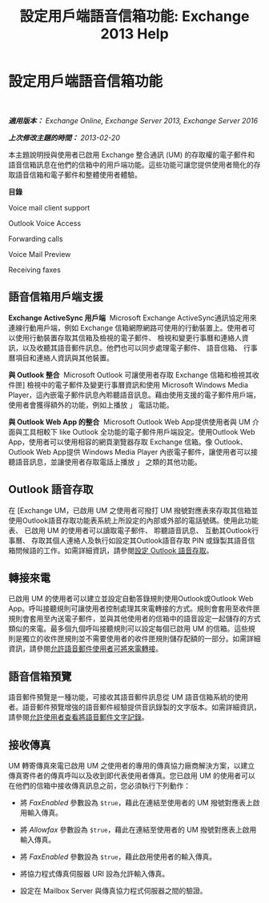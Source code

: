﻿---
title: '設定用戶端語音信箱功能: Exchange 2013 Help'
TOCTitle: 設定用戶端語音信箱功能
ms:assetid: 5e661cfd-d34e-4caa-91a5-967bbecb75eb
ms:mtpsurl: https://technet.microsoft.com/zh-tw/library/JJ673529(v=EXCHG.150)
ms:contentKeyID: 50553991
ms.date: 05/21/2018
mtps_version: v=EXCHG.150
ms.translationtype: MT
---

# 設定用戶端語音信箱功能

 

_**適用版本：** Exchange Online, Exchange Server 2013, Exchange Server 2016_

_**上次修改主題的時間：** 2013-02-20_

本主題說明授與使用者已啟用 Exchange 整合通訊 (UM) 的存取權的電子郵件和語音信箱訊息在他們的信箱中的用戶端功能。這些功能可讓您提供使用者簡化的存取語音信箱和電子郵件和整體使用者體驗。

**目錄**

Voice mail client support

Outlook Voice Access

Forwarding calls

Voice Mail Preview

Receiving faxes

## 語音信箱用戶端支援

**Exchange ActiveSync 用戶端**  Microsoft Exchange ActiveSync通訊協定用來連線行動用戶端，例如 Exchange 信箱網際網路可使用的行動裝置上。使用者可以使用行動裝置存取其信箱及檢視的電子郵件、 檢視和變更行事曆和連絡人資訊，以及收聽其語音郵件訊息。他們也可以同步處理電子郵件、 語音信箱、 行事曆項目和連絡人資訊與其他裝置。

**與 Outlook 整合**  Microsoft Outlook 可讓使用者存取 Exchange 信箱和檢視其收件匣\] 檢視中的電子郵件及變更行事曆資訊和使用 Microsoft Windows Media Player，這內嵌電子郵件訊息內聆聽語音訊息。藉由使用支援的電子郵件用戶端，使用者會獲得額外的功能，例如上播放 」 電話功能。

**與 Outlook Web App 的整合**  Microsoft Outlook Web App提供使用者與 UM 介面與工具相較下 like Outlook 全功能的電子郵件用戶端設定。使用Outlook Web App，使用者可以使用相容的網頁瀏覽器存取 Exchange 信箱。像 Outlook、 Outlook Web App提供 Windows Media Player 內嵌電子郵件，讓使用者可以接聽語音訊息，並讓使用者存取電話上播放 」 之類的其他功能。

## Outlook 語音存取

在 \[Exchange UM，已啟用 UM 之使用者可撥打 UM 撥號對應表來存取其信箱並使用Outlook語音存取功能表系統上所設定的內部或外部的電話號碼。使用此功能表、 已啟用 UM 的使用者可以讀取電子郵件、 聆聽語音訊息、 互動其Outlook行事曆、 存取其個人連絡人及執行如設定其Outlook語音存取 PIN 或錄製其語音信箱問候語的工作。如需詳細資訊，請參閱[設定 Outlook 語音存取](setting-up-outlook-voice-access-exchange-2013-help.md)。

## 轉接來電

已啟用 UM 的使用者可以建立並設定自動答錄規則使用Outlook或Outlook Web App。呼叫接聽規則可讓使用者控制處理其來電轉接的方式。規則會套用至收件匣規則會套用至內送電子郵件，並與其他使用者的信箱中的語音設定一起儲存的方式類似的來電。最多個九個呼叫接聽規則可以設定每個已啟用 UM 的信箱。這些規則是獨立的收件匣規則並不需要使用者的收件匣規則儲存配額的一部分。如需詳細資訊，請參閱[允許語音郵件使用者可將來電轉接](allow-voice-mail-users-to-forward-calls-exchange-2013-help.md)。

## 語音信箱預覽

語音郵件預覽是一種功能，可接收其語音郵件訊息從 UM 語音信箱系統的使用者。語音郵件預覽增強的語音郵件經驗提供音訊錄製的文字版本。如需詳細資訊，請參閱[允許使用者查看將語音郵件文字記錄](allow-users-to-see-a-voice-mail-transcript-exchange-2013-help.md)。

## 接收傳真

UM 轉寄傳真來電已啟用 UM 之使用者的專用的傳真協力廠商解決方案，以建立傳真寄件者的傳真呼叫以及收到即代表使用者傳真。您已啟用 UM 的使用者可以在他們的信箱中接收傳真訊息之前，您必須執行下列動作：

  - 將 *FaxEnabled* 參數設為 `$true`，藉此在連結至使用者的 UM 撥號對應表上啟用輸入傳真。

  - 將 *Allowfax* 參數設為 `$true`，藉此在連結至使用者的 UM 撥號對應表上啟用輸入傳真。

  - 將 *FaxEnabled* 參數設為 `$true`，藉此啟用使用者的輸入傳真。

  - 將協力程式傳真伺服器 URI 設為允許輸入傳真。

  - 設定在 Mailbox Server 與傳真協力程式伺服器之間的驗證。

